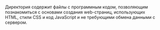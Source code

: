 Директория содержит файлы с программным кодом, позволяющим познакомиться с основами создания web-страниц, использующих HTML, стили CSS и код JavaScript и не требующими обмена данными с сервером.